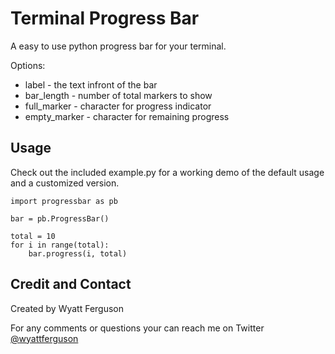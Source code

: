 # Terminal Progress Bar
A easy to use python progress bar for your terminal.

Options:
* label - the text infront of the bar
* bar_length - number of total markers to show
* full_marker - character for progress indicator
* empty_marker - character for remaining progress

## Usage

Check out the included example.py for a working demo of the default usage and a customized version.

```
import progressbar as pb

bar = pb.ProgressBar()

total = 10
for i in range(total):
    bar.progress(i, total)

```

## Credit and Contact

Created by Wyatt Ferguson

For any comments or questions your can reach me on Twitter [@wyattferguson](https://twitter.com/wyattferguson)